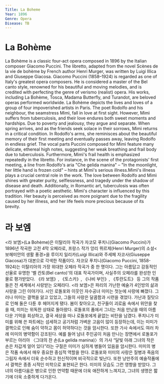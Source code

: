 ```yaml
---
Title: La Boheme
Year: 1896
Genre: Opera
Disease: TB
---
```


# La Bohème

La Bohème is a classic four-act opera composed in 1896 by the Italian composer Giacomo Puccini. The libretto, adapted from the novel Scènes de la vie de bohème by French author Henri Murger, was written by Luigi Illica and Giuseppe Giacosa. Giacomo Puccini (1858–1924) is regarded as one of Italy's greatest opera composers. He is considered a master of the Bel canto style, renowned for his beautiful and moving melodies, and is credited with perfecting the genre of verismo (realist) opera. His works, including La Bohème, Tosca, Madama Butterfly, and Turandot, are beloved operas performed worldwide. La Bohème depicts the lives and loves of a group of four impoverished artists in Paris. The poet Rodolfo and his neighbour, the seamstress Mimì, fall in love at first sight. However, Mimì suffers from tuberculosis, and their love endures both sweet moments and hardships. Due to poverty and jealousy, they argue and separate. When spring arrives, and as the friends seek solace in their sorrows, Mimì returns in a critical condition. In Rodolfo's arms, she reminisces about the beautiful memory of their first meeting and eventually passes away, leaving Rodolfo in endless grief. The vocal parts Puccini composed for Mimì feature many delicate, ethereal high notes, suggesting her weak breathing and frail body due to tuberculosis. Furthermore, Mimì's frail health is emphasized repeatedly in the libretto. For instance, in the scene of the protagonists' first meeting, a line from Rodolfo's aria "Che gelida manina" – "In the moonlight, her little hand is frozen cold" – hints at Mimì's serious illness.Mimì's illness plays a crucial central role in the work. The love between Rodolfo and Mimì shines with greater purity, selflessness, and tragedy under the shadow of disease and death. Additionally, in Romantic art, tuberculosis was often portrayed with a poetic aesthetic. Mimì's character is influenced by this tradition. Her beauty is perceived as more poignant due to the fragility caused by her illness, and her life feels more precious because of its brevity.

# 라 보엠

<라 보엠>(La Bohème)은 이탈리아 작곡가 자코모 푸치니(Giacomo Puccini)가 1896년 작곡한 고전 4막 오페라로, 프랑스 작가 앙리 뮈르제(Henri Murger)의 소설<보헤미안의 생활 풍경>을 루이지 일리카(Luigi Illica)와 주세페 자코사(Giuseppe Giacosa)가 대본으로 각색한 작품이다. 자코모 푸치니(Giacomo Puccini, 1858-1924)는 이탈리아의 가장 위대한 오페라 작곡가 중 한 명이다. 그는 아름답고 감동적인 선율로 유명한 '벨 칸토(Bel canto)'의 대표 작곡가이며, 사실주의 오페라를 완성한 인물로 평가받았다. 《라 보엠》, 《토스카》, 《나비 부인》, 《투란도트》 등 그의 작품들은 전 세계에서 사랑받는 오페라다. <라 보엠>은 파리의 가난한 예술가 4인방의 삶과 사랑을 그린 이야기다. 시인 로돌포와 이웃인 자수공녀 미미는 첫눈에 사랑에 빠졌다. 그러나 미미는 결핵을 앓고 있었고, 그들의 사랑은 달콤함과 시련을 겪었다. 가난과 질탓으로 인해 둘은 다툰 후 헤어지게 됐다. 봄이 찾아오고, 친구들이 괴로움 속에서 위안을 찾을 때, 미미는 위독한 상태로 돌아왔다. 로돌포의 품에서 그녀는 처음 만났을 때의 아름다운 기억을 회상하고, 결국 세상을 떠나 로돌포에게 끝없는 비탄을 남겼다. 푸치니가 미미를 위해 쓴 파트에는 섬세하고 공기처럼 가벼운 고음이 많이 등장하는데, 이는 미미가 결핵으로 인해 숨이 약하고 몸이 허약하다는 것을 암시한다. 또한 가사 속에서도 여러 차례 미미의 병약함이 강조된다. 예를 들어 남녀 주인공이 처음 만나는 장면에서 로돌포가 부르는 아리아 〈그대의 찬 손(La gelida manina)〉의 가사 “달빛 아래 그녀의 작은 손은 차갑게 얼어 있다”라는 구절은 미미가 심하게 병들어 있음을 암시한다.
미미의 병은 작품 속에서 매우 중요한 중심적 역할을 한다. 로돌포와 미미의 사랑은 질병과 죽음의 그림자 속에서 더욱 순수하고 헌신적이며 비극적으로 빛난다. 또한 낭만주의 예술작품에서 결핵은 종종 시적인 미학으로 표현되곤 한다. 미미의 모습도 그런 영향을 받았다. 그녀의 아름다움은 병으로 인한 연약함 때문에 더욱 애잔하게 느껴지고, 그녀의 생명은 짧기에 더욱 소중하게 다가온다.
